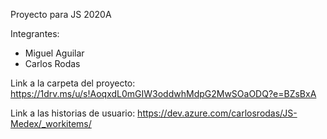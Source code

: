 Proyecto para JS 2020A

Integrantes:
- Miguel Aguilar
- Carlos Rodas

Link a la carpeta del proyecto:
https://1drv.ms/u/s!AoqxdL0mGIW3oddwhMdpG2MwSOaODQ?e=BZsBxA

Link a las historias de usuario:
https://dev.azure.com/carlosrodas/JS-Medex/_workitems/

